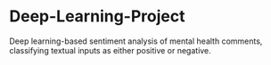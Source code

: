 # Deep-Learning-Project
Deep learning-based sentiment analysis of mental health comments, classifying textual inputs as either positive or negative.
